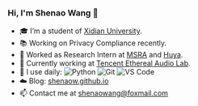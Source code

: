 ### Hi, I'm Shenao Wang 👋 

- 🎓 I’m a student of [Xidian University](https://www.xidian.edu.cn/).
- 📚 Working on Privacy Compliance recently.
- :briefcase: Worked as Research Intern at [MSRA](https://www.microsoft.com/en-us/research/) and [Huya](http://ir.huya.com/).
- 🔭 Currently working at [Tencent Ethereal Audio Lab](https://tea-lab.qq.com/).
- 🚀 I use daily:
     ![Python](https://img.shields.io/badge/-Python-8fcfd1?style=plastic&logo=Python)
     ![Git](https://img.shields.io/badge/-Git-black?style=plastic&logo=git)
     ![VS Code](https://img.shields.io/badge/-VS%20Code-007ACC?style=plastic&logo=visual-studio-code)
- ☁️ Blog: [shenaow.github.io](https://shenaow.github.io/)
- 📫 Contact me at shenaowang@foxmail.com
